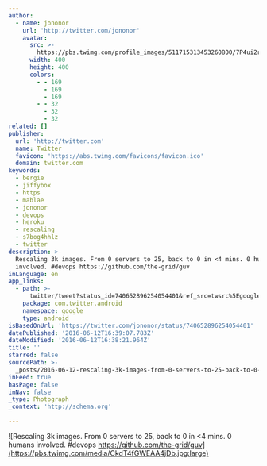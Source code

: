 ```yaml
---
author:
  - name: jononor
    url: 'http://twitter.com/jononor'
    avatar:
      src: >-
        https://pbs.twimg.com/profile_images/511715313453260800/7P4ui2rr_400x400.jpeg
      width: 400
      height: 400
      colors:
        - - 169
          - 169
          - 169
        - - 32
          - 32
          - 32
related: []
publisher:
  url: 'http://twitter.com'
  name: Twitter
  favicon: 'https://abs.twimg.com/favicons/favicon.ico'
  domain: twitter.com
keywords:
  - bergie
  - jiffybox
  - https
  - mablae
  - jononor
  - devops
  - heroku
  - rescaling
  - s7bog4hhlz
  - twitter
description: >-
  Rescaling 3k images. From 0 servers to 25, back to 0 in <4 mins. 0 humans
  involved. #devops https://github.com/the-grid/guv
inLanguage: en
app_links:
  - path: >-
      twitter/tweet?status_id=740652896254054401&ref_src=twsrc%5Egoogle%7Ctwcamp%5Eandroidseo%7Ctwgr%5Estatus%7Ctwterm%5E740652896254054401
    package: com.twitter.android
    namespace: google
    type: android
isBasedOnUrl: 'https://twitter.com/jononor/status/740652896254054401'
datePublished: '2016-06-12T16:39:07.783Z'
dateModified: '2016-06-12T16:38:21.964Z'
title: ''
starred: false
sourcePath: >-
  _posts/2016-06-12-rescaling-3k-images-from-0-servers-to-25-back-to-0-in-less4-m.md
inFeed: true
hasPage: false
inNav: false
_type: Photograph
_context: 'http://schema.org'

---
```

![Rescaling 3k images. From 0 servers to 25, back to 0 in <4 mins. 0 humans involved. #devops https://github.com/the-grid/guv](https://pbs.twimg.com/media/CkdT4fGWEAA4jDb.jpg:large)